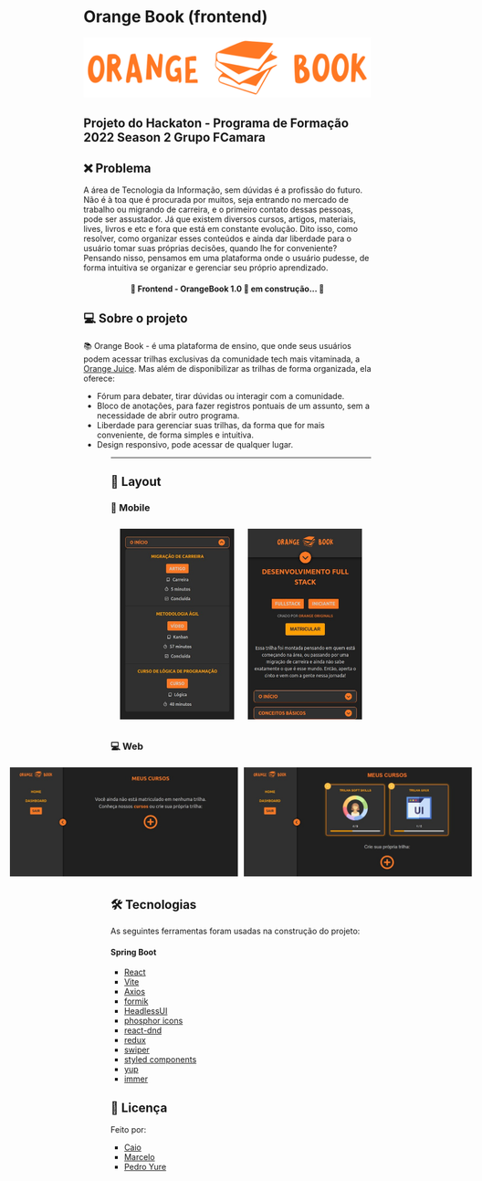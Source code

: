 # Orange Book (frontend)
<p align="center">
  <img alt="BookOrange" title= "#BookOrange" src="https://github.com/Orange-Book-Squad-8/orange-book-back/blob/main/img/logo%20(1).svg".svg>
</p>

<h2>Projeto do Hackaton - Programa de Formação 2022 Season 2 Grupo FCamara</h2>

## :x: Problema

A área de Tecnologia da Informação, sem dúvidas é a profissão do futuro. Não é à toa que é procurada por muitos, seja entrando no mercado de trabalho ou migrando de carreira, e o primeiro contato dessas pessoas, pode ser assustador. Já que existem diversos cursos, artigos, materiais, lives, livros e etc e fora que está em constante evolução. Dito isso, como resolver, como organizar esses conteúdos e ainda dar liberdade para o usuário tomar suas próprias decisões, quando lhe for conveniente? Pensando nisso, pensamos em uma plataforma onde o usuário pudesse, de forma intuitiva se organizar e gerenciar seu próprio aprendizado.

<h4 align="center"> 
	🚧 Frontend - OrangeBook 1.0 🚀 em construção... 🚧
</h4>

## 💻 Sobre o projeto

 :books: Orange Book - é uma plataforma de ensino, que onde seus usuários podem acessar trilhas exclusivas da comunidade tech mais vitaminada, a <a href="https://digital.fcamara.com.br/orangejuice">Orange Juice</a>. Mas além de disponibilizar as trilhas de forma organizada, ela oferece:
 
<ul>
  <li>Fórum para debater, tirar dúvidas ou interagir com a comunidade.</li>
  <li>Bloco de anotações, para fazer registros pontuais de um assunto, sem a necessidade de abrir outro programa.</li>
  <li>Liberdade para gerenciar suas trilhas, da forma que for mais conveniente, de forma simples e intuitiva.</li>
  <li>Design responsivo, pode acessar de qualquer lugar.</li>
<ul>

<hr>

## 🎨 Layout


### :iphone: Mobile 

<p align="center">
  <img src="https://github.com/Orange-Book-Squad-8/orange-book-back/blob/main/img/mobile_1.jpeg" width="200px" style="padding: 10px;">

  <img src="https://github.com/Orange-Book-Squad-8/orange-book-back/blob/main/img/mobile_2.jpeg" width="200px" style="padding: 10px;">
</p>

### 💻 Web

<p align="center" style="display: flex; align-items: flex-start; justify-content: center; ">
  <img src="https://github.com/Orange-Book-Squad-8/orange-book-back/blob/main/img/web_1.jpeg" width="400px" style="padding: 5px;">

  <img src="https://github.com/Orange-Book-Squad-8/orange-book-back/blob/main/img/web_2.jpeg" width="400px" style="padding: 5px;">
</p>

## 🛠 Tecnologias

As seguintes ferramentas foram usadas na construção do projeto:
	
#### Spring Boot

- [React]()
- [Vite]()
- [Axios]()
- [formik]()
- [HeadlessUI]()
- [phosphor icons]()
- [react-dnd]()
- [redux]()
- [swiper]()
- [styled components]()
- [yup]()
- [immer]()


## 📝 Licença
Feito por:	
- [Caio](https://github.com/caioandre182)
- [Marcelo](https://github.com/MarceloRibeiro1)
- [Pedro Yure](https://github.com/nogueirayure001")


